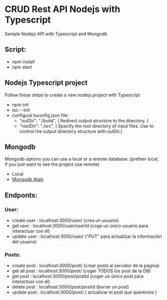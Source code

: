 # CRUD Rest API Nodejs with Typescript

Sample Nodejs API with Typescript and Mongodb

## Script:

- npm install
- npm start

## Nodejs Typescript project

Follow these steps to create a new nodejs project with Typescript

- npm init
- tsc --init
- configure tsconfig.json file:
  - "outDir": "./build", ( Redirect output structure to the directory. )
  - "rootDir": "./src", ( Specify the root directory of input files. Use to control the output directory structure with outDir.)

## Mongodb

Mongodb options you can use a local or a remote database: (prefeer local, if you just want to see the project use remote)

- Local
- [Mongodb Atals](https://account.mongodb.com/account/login)

## Endponts:

### User:

- create user : localhost:3000/user/ (crea un usuario)
- get user : localhost:3000/user/userId (coge un único usuario para interactuar con él)
- update user : localhost:3000/user/ ("PUT" para actualizar la información del usuario)

### Posts:

- create post : localhost:3000/post/ (crear posts al servidor de la página)
- get all post : localhost:3000/post/ (coger TODOS los post de la DB)
- get post : localhost:3000/post/postId (coger un único post para interactuar con él)
- delete post : localhost:3000/post/postId (borrar un post)
- update post : localhost:3000/post/ ( actualizar el post que queremos )

